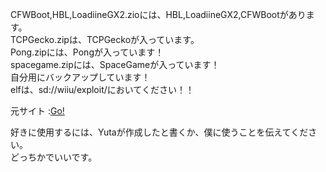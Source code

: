 CFWBoot,HBL,LoadiineGX2.zioには、HBL,LoadiineGX2,CFWBootがあります。<br>
TCPGecko.zipは、TCPGeckoが入っています。<br>
Pong.zipには、Pongが入っています！<br>
spacegame.zipには、SpaceGameが入っています！<br>
自分用にバックアップしています！<br>
elfは、sd://wiiu/exploit/においてください！！<br>

元サイト :<a href="http://yuta123.atspace.cc/">Go!</a><br>

好きに使用するには、Yutaが作成したと書くか、僕に使うことを伝えてください。<br>
どっちかでいいです。
